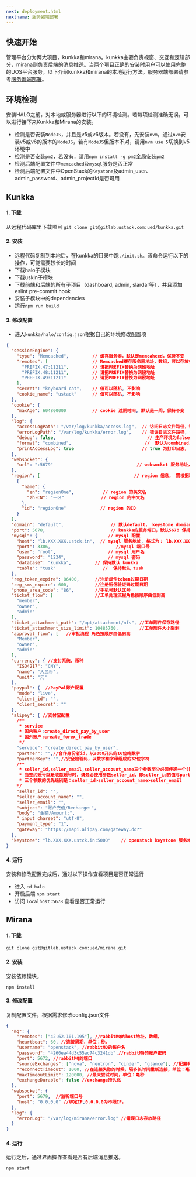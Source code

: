 ```yaml
---
next: deployment.html
nextname: 服务器端部署
---
```

## 快速开始

管理平台分为两大项目，kunkka和mirana。kunkka主要负责视窗、交互和逻辑部分，mirana则负责后端的消息推送。当两个项目正确的安装时用户可以使用完整的UOS平台服务。以下介绍kunkka和mirana的本地运行方法。服务器端部署请参考[服务器端部署](/started/deployment.html)。

## 环境检测

安装HALO之前，对本地或服务器进行以下的环境检测。若每项检测准确无误，可以进行接下来Kunkka和Mirana的安装。

+ 检测是否安装`NodeJS`，并且是v5或v6版本。若没有，先安装`nvm`，通过`nvm`安装v5或v6的版本的`NodeJS`，若有`NodeJS`但版本不对，请用`nvm use 5`切换到v5环境中
+ 检测是否安装`pm2`，若没有，请用`npm install -g pm2`全局安装`pm2`
+ 检测后端配置文件中`memcached`及`mysql`服务是否正常
+ 检测后端配置文件中OpenStack的`Keystone`及admin_user、admin_password、admin_projectId是否可用

## Kunkka

#### 1. 下载

从远程代码库里下载项目 `git clone git@gitlab.ustack.com:ued/kunkka.git`

#### 2. 安装

+ 远程代码复制到本地后，在kunkka的目录中跑`./init.sh`。该命令运行以下的操作，可能需要较长的时间
+ 下载halo子模块
+ 下载uskin子模块
+ 下载前端和后端的所有子项目（dashboard, admin, slardar等），并且添加eslint pre-commit hook
+ 安装子模块中的dependencies
+ 运行`npm run build`

#### 3. 修改配置

+ 进入`kunkka/halo/config.json`根据自己的环境修改配置项

``` json
{
  "sessionEngine": {
    "type": "Memcached",         // 缓存服务器，默认是memcahced，保持不变
    "remotes": [                 // Memcached缓存服务器地址，数组，可以存放多个地址（我们的架构是三个memcached 服务节点）
      "PREFIX.47:11211",         // 请把PREFIX替换为网段地址
      "PREFIX.48:11211",         // 请把PREFIX替换为网段地址
      "PREFIX.49:11211"          // 请把PREFIX替换为网段地址
    ],
    "secret": "keyboard cat",    // 值可以随机, 不影响
    "cookie_name": "ustack"      // 值可以随机, 不影响
  },
  "cookie": {
    "maxAge": 604800000          // cookie 过期时间, 默认是一周，保持不变
  },
  "log": {
    "accessLogPath": "/var/log/kunkka/access.log",  // 访问日志文件路径，请配成 /var/log/kunkka/access.log
    "errorLogPath": "/var/log/kunkka/error.log",    // 错误日志文件路径, 请配成 /var/log/kunkka/error.log
    "debug": false,                                   // 生产环境为false，保持默认
    "format": "combined",                            //  默认为combined，保持默认
    "printAccessLog": true                          // true 为打印日志， 保持默认
  },
  "websocket": {
    "url": ":5679"                                // websocket 服务地址，保持默认
  },
  "region": [                                    // region 信息， 需根据环境的region信息配置
    {
      "name": {
        "en": "regionOne",           // region 的英文名
        "zh-CN": "一区"              // region 的中文名
      },
      "id": "regionOne"             // region 的ID
    }
  ],
  "domain": "default",                  // 默认default， keystone domian信息
  "port": 5678,                         // kunkka的服务端口，默认5678 保持不变
  "mysql": {                           // mysql 配置
    "host": "lb.XXX.XXX.ustck.in",  // mysql 服务地址, 格式为： lb.XXX.XXX.ustck.in
    "port": 3306,                         //mysql 端口号
    "user": "root",                    // mysql 用户名
    "password": "1234",                // mysql 密码
    "database": "kunkka",         // 保持默认 kunkka
    "table": "tusk"                  //  保持默认 tusk
  },
  "reg_token_expire": 86400,      //注册邮件token过期日期
  "reg_sms_expire": 600,          //注册短信验证码过期日期
  "phone_area_code": "86",        //手机号默认区号
  "ticket_flow": [                //工单处理流程角色按顺序由低到高
    "member",
    "owner",
    "admin"
  ],
  "ticket_attachment_path": "/opt/attachment/nfs", //工单附件保存路径
  "ticket_attachment_size_limit": 10485760,        //工单附件大小限制
  "approval_flow": [   //审批流程 角色按顺序由低到高
    "Member",
    "owner",
    "admin"
  ],
  "currency": { //支付系统，币种
    "ISO4217": "CNY",
    "name": "人民币",
    "unit": "元"
  },
  "paypal": {  //PayPal账户配置
    "mode": "live",
    "client_id": "",
    "client_secret": ""
  },
  "alipay": { //支付宝配置
    /**
     * service
     * 国内账户:create_direct_pay_by_user
     * 国外账户:create_forex_trade
     */
    "service": "create_direct_pay_by_user",
    "partner": "",//合作身份者id，以2088开头的16位纯数字
    "partnerKey": "",//安全检验码，以数字和字母组成的32位字符
    /**
     * seller_id,seller_email,seller_account_name三个参数至少必须传递一个(国内账户,国外无要求)。
     * 当签约账号就是收款账号时，请务必使用参数seller_id，即seller_id的值与partner的值相同。
     * 三个参数的优先级别是：seller_id>seller_account_name>seller_email
    */
    "seller_id": "",
    "seller_account_name": "",
    "seller_email": "",
    "subject": "账户充值/Recharge:",
    "body": "金额/Amount:",
    "_input_charset": "utf-8",
    "payment_type": "1",
    "gateway": "https://mapi.alipay.com/gateway.do?"
  },
  "keystone": "lb.XXX.XXX.ustck.in:5000"    // openstack keystone 服务地址, 需要手动填写，格式为：lb.XXX.XXX.ustck.in:端口号。
}
```

#### 4. 运行

安装和修改配置完成后，通过以下操作查看项目是否正常运行

+ 进入 `cd halo`
+ 开启后端 `npm start`
+ 访问 `localhost:5678` 查看是否正常运行

## Mirana

#### 1. 下载

```
git clone git@gitlab.ustack.com:ued/mirana.git
```

#### 2. 安装

安装依赖模块。

```
npm install
```

#### 3. 修改配置

复制配置文件，根据需求修改config.json文件

``` json
{
  "mq": {
    "remotes": ["42.62.101.195"], //rabbitMQ的host地址，数组，
    "heartbeat": 60, //连接周期，单位：秒。
    "username": "openstack", //rabbitMQ的账户名
    "password": "4260ea44d3c55ac74c3241db",//rabbitMQ的账户密码
    "port": 5672, //rabbitMQ的端口
    "sourceExchanges": ["nova", "neutron", "cinder", "glance"], //配置有哪些channel
    "reconnectTimeout": 1000, //在连接失败的时候，隔多长时间重新连接，单位：毫秒
    "maxTimeoutLimit": 120000, //最大尝试时间，单位：毫秒
    "exchangeDurable": false //exchange持久化
  },
  "websocket": {
    "port": 5679,  //监听端口号
    "host": "0.0.0.0" //绑定IP,0.0.0.0为不限IP。
  },
  "log": {
    "errorLog": "/var/log/mirana/error.log" //错误日志存放路径
  }
}
```

#### 4. 运行

运行之后，通过界面操作查看是否有后端消息推送。

```
npm start
```
